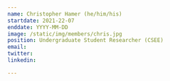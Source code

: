 ```yaml
---
name: Christopher Hamer (he/him/his)
startdate: 2021-22-07
enddate: YYYY-MM-DD
image: /static/img/members/chris.jpg
position: Undergraduate Student Researcher (CSEE)
email: 
twitter: 
linkedin: 

---
```


